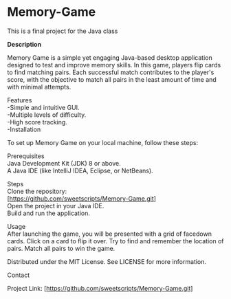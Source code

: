 # Memory-Game
This is a final project for the Java class

**Description**  

Memory Game is a simple yet engaging Java-based desktop application designed to test and improve memory skills. In this game, players flip cards to find matching pairs. Each successful match contributes to the player's score, with the objective to match all pairs in the least amount of time and with minimal attempts.

Features  
-Simple and intuitive GUI.  
-Multiple levels of difficulty.  
-High score tracking.  
-Installation

To set up Memory Game on your local machine, follow these steps:

Prerequisites  
Java Development Kit (JDK) 8 or above.  
A Java IDE (like IntelliJ IDEA, Eclipse, or NetBeans).  

Steps  
Clone the repository:  
[https://github.com/sweetscripts/Memory-Game.git]  
Open the project in your Java IDE.  
Build and run the application.  

Usage  
After launching the game, you will be presented with a grid of facedown cards. Click on a card to flip it over. Try to find and remember the location of pairs. Match all pairs to win the game.

Distributed under the MIT License. See LICENSE for more information.

Contact

Project Link: [https://github.com/sweetscripts/Memory-Game.git]

